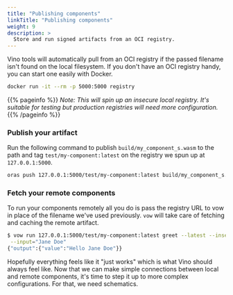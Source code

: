 ```yaml
---
title: "Publishing components"
linkTitle: "Publishing components"
weight: 9
description: >
  Store and run signed artifacts from an OCI registry.
---
```


Vino tools will automatically pull from an OCI registry if the passed filename isn't found on the local filesystem. If you don't have an OCI registry handy, you can start one easily with Docker.

```sh
docker run -it --rm -p 5000:5000 registry
```

{{% pageinfo %}}
_Note: This will spin up an insecure local registry. It's suitable for testing but production registries will need more configuration._
{{% /pageinfo %}}

### Publish your artifact

Run the following command to publish `build/my_component_s.wasm` to the path and tag `test/my-component:latest` on the registry we spun up at `127.0.0.1:5000`.

```sh
oras push 127.0.0.1:5000/test/my-component:latest build/my_component_s.wasm
```

### Fetch your remote components

To run your components remotely all you do is pass the registry URL to vow in place of the filename we've used previously. `vow` will take care of fetching and caching the remote artifact.

```sh
$ vow run 127.0.0.1:5000/test/my-component:latest greet --latest --insecure 127.0.0.1:5000 -- \
 --input="Jane Doe"
{"output":{"value":"Hello Jane Doe"}}
```

Hopefully everything feels like it "just works" which is what Vino should always feel like. Now that we can make simple connections between local and remote components, it's time to step it up to more complex configurations. For that, we need schematics.
